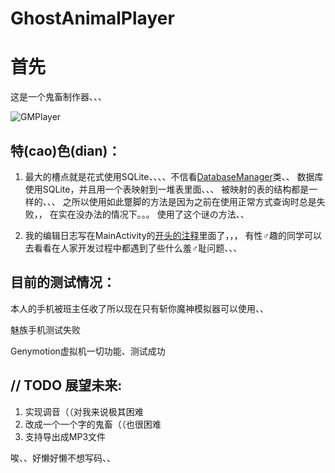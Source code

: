 # GhostAnimalPlayer

首先
=========
这是一个鬼畜制作器、、、

![GMPlayer](https://github.com/ice1000/GhostAnimalPlayer/blob/master/app/src/main/res/mipmap-xxhdpi/ic_launcher.png)

特(cao)色(dian)：
----------------

1. 最大的槽点就是花式使用SQLite、、、、不信看[DatabaseManager](https://github.com/ice1000/GhostAnimalPlayer/blob/master/app/src/main/java/util/DatabaseManager.java)类、、
数据库使用SQLite，并且用一个表映射到一堆表里面、、、
被映射的表的结构都是一样的、、、
之所以使用如此蹩脚的方法是因为之前在使用正常方式查询时总是失败，，
在实在没办法的情况下。。。
使用了这个谜の方法、、

2. 我的编辑日志写在MainActivity的[开头的注释](https://github.com/ice1000/GhostAnimalPlayer/blob/master/app/src/main/java/player/comet/tesla/ghostanimalplayer/MainActivity.java)里面了，，，
有性♂趣的同学可以去看看在人家开发过程中都遇到了些什么羞♂耻问题、、、


目前的测试情况：
---------------

本人的手机被班主任收了所以现在只有斩你魔神模拟器可以使用、、

魅族手机测试失败

Genymotion虚拟机一切功能、测试成功

// TODO 展望未来:
----------------

1. 实现调音（（对我来说极其困难
2. 改成一个一个字的鬼畜（（也很困难
3. 支持导出成MP3文件

唉、、好懒好懒不想写码、、
